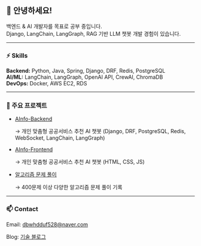 ## 👋 안녕하세요! 
백엔드 & AI 개발자를 목표로 공부 중입니다.  
Django, LangChain, LangGraph, RAG 기반 LLM 챗봇 개발 경험이 있습니다.  

---

### ⚡ Skills
**Backend:** Python, Java, Spring, Django, DRF, Redis, PostgreSQL  
**AI/ML:** LangChain, LangGraph, OpenAI API, CrewAI, ChromaDB  
**DevOps:** Docker, AWS EC2, RDS  

---

### 📌 주요 프로젝트
- [AInfo-Backend](https://github.com/Mminzy22/AInfo-Backend)

  → 개인 맞춤형 공공서비스 추천 AI 챗봇 (Django, DRF, PostgreSQL, Redis, WebSocket, LangChain, LangGraph)
- [AInfo-Frontend](https://github.com/Mminzy22/AInfo-Frontend)

  → 개인 맞춤형 공공서비스 추천 AI 챗봇 (HTML, CSS, JS)

- [알고리즘 문제 풀이](https://github.com/jongyeol2/BaekJoon_Algorithm)

  → 400문제 이상 다양한 알고리즘 문제 풀이 기록
---

### 📫 Contact
Email: dbwhdduf528@naver.com

Blog: [기술 블로그](https://code-jong10.tistory.com/)
